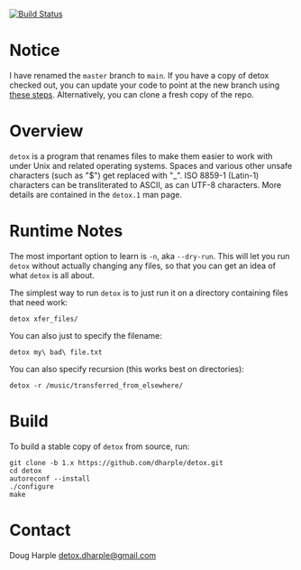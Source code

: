 [![Build Status](https://travis-ci.com/dharple/detox.svg?branch=main)](https://travis-ci.com/dharple/detox)

# Notice

I have renamed the `master` branch to `main`.  If you have a copy of detox
checked out, you can update your code to point at the new branch using
[these steps](https://gist.github.com/dharple/79b51d1c2fc0fea64fb84659581a6dc9).
Alternatively, you can clone a fresh copy of the repo.

# Overview

`detox` is a program that renames files to make them easier to work with under
Unix and related operating systems.  Spaces and various other unsafe
characters (such as "$") get replaced with "_".  ISO 8859-1 (Latin-1)
characters can be transliterated to ASCII, as can UTF-8 characters.
More details are contained in the `detox.1` man page.

# Runtime Notes

The most important option to learn is `-n`, aka `--dry-run`.  This will let you
run `detox` without actually changing any files, so that you can get an idea
of what `detox` is all about.

The simplest way to run `detox` is to just run it on a directory containing
files that need work:

```
detox xfer_files/
```

You can also just to specify the filename:

```
detox my\ bad\ file.txt
```

You can also specify recursion (this works best on directories):

```
detox -r /music/transferred_from_elsewhere/
```

# Build

To build a stable copy of `detox` from source, run:

```
git clone -b 1.x https://github.com/dharple/detox.git
cd detox
autoreconf --install
./configure
make
```

# Contact

Doug Harple <detox.dharple@gmail.com>
